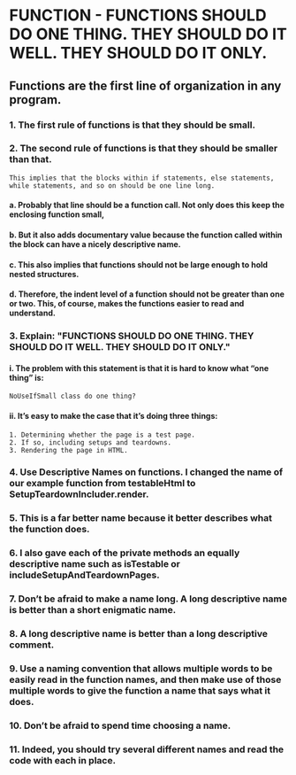 # FUNCTION - FUNCTIONS SHOULD DO ONE THING. THEY SHOULD DO IT WELL. THEY SHOULD DO IT ONLY.
## Functions are the first line of organization in any program.
### 1. The first rule of functions is that they should be small.
### 2. The second rule of functions is that they should be smaller than that.
````
This implies that the blocks within if statements, else statements, while statements, and so on should be one line long. 
````
#### a. Probably that line should be a function call. Not only does this keep the enclosing function small,
#### b. But it also adds documentary value because the function called within the block can have a nicely descriptive name.
#### c. This also implies that functions should not be large enough to hold nested structures.
#### d. Therefore, the indent level of a function should not be greater than one or two. This, of course, makes the functions easier to read and understand.
### 3. Explain: "FUNCTIONS SHOULD DO ONE THING. THEY SHOULD DO IT WELL. THEY SHOULD DO IT ONLY."
#### i. The problem with this statement is that it is hard to know what “one thing” is:
````
NoUseIfSmall class do one thing? 
````
#### ii. It’s easy to make the case that it’s doing three things:
````
1. Determining whether the page is a test page.
2. If so, including setups and teardowns.
3. Rendering the page in HTML.
````
### 4. Use Descriptive Names on functions. I changed the name of our example function from testableHtml to SetupTeardownIncluder.render.
### 5. This is a far better name because it better describes what the function does.
### 6. I also gave each of the private methods an equally descriptive name such as isTestable or includeSetupAndTeardownPages.
### 7. Don’t be afraid to make a name long. A long descriptive name is better than a short enigmatic name.
### 8. A long descriptive name is better than a long descriptive comment.
### 9. Use a naming convention that allows multiple words to be easily read in the function names, and then make use of those multiple words to give the function a name that says what it does.
### 10. Don’t be afraid to spend time choosing a name.
### 11. Indeed, you should try several different names and read the code with each in place.